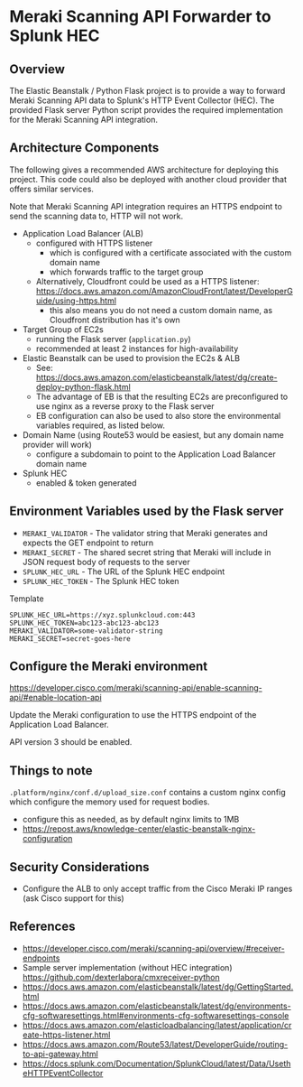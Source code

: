 # Meraki Scanning API Forwarder to Splunk HEC
## Overview
The Elastic Beanstalk / Python Flask project is to provide a way to forward Meraki Scanning API data to Splunk's HTTP Event Collector (HEC). 
The provided Flask server Python script provides the required implementation for the Meraki Scanning API integration.

## Architecture Components
The following gives a recommended AWS architecture for deploying this project.
This code could also be deployed with another cloud provider that offers similar services.

Note that Meraki Scanning API integration requires an HTTPS endpoint to send the scanning data to, HTTP will not work.
- Application Load Balancer (ALB)
  - configured with HTTPS listener
      - which is configured with a certificate associated with the custom domain name
      - which forwards traffic to the target group
  - Alternatively, Cloudfront could be used as a HTTPS listener: https://docs.aws.amazon.com/AmazonCloudFront/latest/DeveloperGuide/using-https.html
    -   this also means you do not need a custom domain name, as Cloudfront distribution has it's own
- Target Group of EC2s
    - running the Flask server (`application.py`)
    - recommended at least 2 instances for high-availability
- Elastic Beanstalk can be used to provision the EC2s & ALB
  - See: https://docs.aws.amazon.com/elasticbeanstalk/latest/dg/create-deploy-python-flask.html
  - The advantage of EB is that the resulting EC2s are preconfigured to use nginx as a reverse proxy to the Flask server
  - EB configuration can also be used to also store the environmental variables required, as listed below.
- Domain Name (using Route53 would be easiest, but any domain name provider will work)
  - configure a subdomain to point to the Application Load Balancer domain name
- Splunk HEC
    - enabled & token generated

## Environment Variables used by the Flask server
- `MERAKI_VALIDATOR` - The validator string that Meraki generates and expects the GET endpoint to return
- `MERAKI_SECRET` - The shared secret string that Meraki will include in JSON request body of requests to the server
- `SPLUNK_HEC_URL` - The URL of the Splunk HEC endpoint
- `SPLUNK_HEC_TOKEN` - The Splunk HEC token

Template
```
SPLUNK_HEC_URL=https://xyz.splunkcloud.com:443
SPLUNK_HEC_TOKEN=abc123-abc123-abc123
MERAKI_VALIDATOR=some-validator-string
MERAKI_SECRET=secret-goes-here
```

## Configure the Meraki environment
https://developer.cisco.com/meraki/scanning-api/enable-scanning-api/#enable-location-api

Update the Meraki configuration to use the HTTPS endpoint of the Application Load Balancer.

API version 3 should be enabled.


## Things to note
 `.platform/nginx/conf.d/upload_size.conf` contains a custom nginx config which configure the memory used for request bodies.
 - configure this as needed, as by default nginx limits to 1MB
 - https://repost.aws/knowledge-center/elastic-beanstalk-nginx-configuration

## Security Considerations
- Configure the ALB to only accept traffic from the Cisco Meraki IP ranges (ask Cisco support for this)

## References
- https://developer.cisco.com/meraki/scanning-api/overview/#receiver-endpoints
- Sample server implementation (without HEC integration) https://github.com/dexterlabora/cmxreceiver-python
- https://docs.aws.amazon.com/elasticbeanstalk/latest/dg/GettingStarted.html
- https://docs.aws.amazon.com/elasticbeanstalk/latest/dg/environments-cfg-softwaresettings.html#environments-cfg-softwaresettings-console
- https://docs.aws.amazon.com/elasticloadbalancing/latest/application/create-https-listener.html
- https://docs.aws.amazon.com/Route53/latest/DeveloperGuide/routing-to-api-gateway.html
- https://docs.splunk.com/Documentation/SplunkCloud/latest/Data/UsetheHTTPEventCollector
